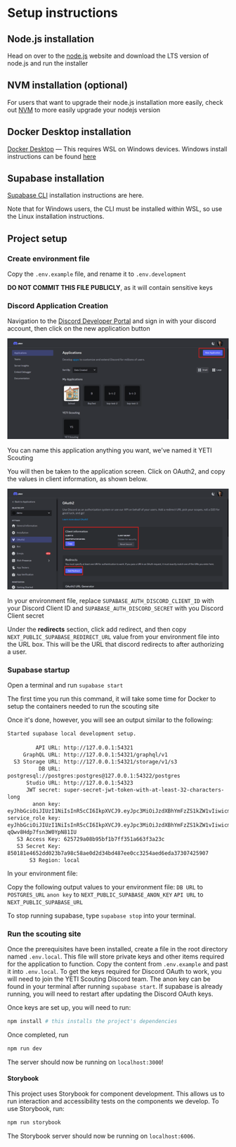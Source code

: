 # Setup instructions

## Node.js installation

Head on over to the [node.js](https://nodejs.org) website and download the LTS version of node.js and run the installer

## NVM installation (optional)

For users that want to upgrade their node.js installation more easily, check out [NVM](https://github.com/nvm-sh/nvm?tab=readme-ov-file#installing-and-updating) to more easily upgrade your nodejs version


## Docker Desktop installation

[Docker Desktop](https://www.docker.com/products/docker-desktop/) — This requires WSL on Windows devices. Windows install instructions can be found [here](https://docs.docker.com/desktop/install/windows-install/)

## Supabase installation

[Supabase CLI](https://supabase.com/docs/guides/cli/getting-started) installation instructions are here.

Note that for Windows users, the CLI must be installed
within WSL, so use the Linux installation instructions. 

## Project setup

### Create environment file

Copy the `.env.example` file, and rename it to `.env.development` 

**DO NOT COMMIT THIS FILE PUBLICLY**, as it will contain sensitive keys

### Discord Application Creation

Navigation to the [Discord Developer Portal](https://discord.com/developers/applications) and sign in with your discord account, then click on the new application button

<img src="./docs/setup/new_application.png" />

You can name this application anything you want, we've named it YETI Scouting

You will then be taken to the application screen. Click on OAuth2, and copy the values in client information, as shown below.

<img src="./docs/setup/oauth2.png" />

In your environment file, replace `SUPABASE_AUTH_DISCORD_CLIENT_ID` with your Discord Client ID and `SUPABASE_AUTH_DISCORD_SECRET` with you Discord Client secret

Under the **redirects** section, click add redirect, and then
copy  `NEXT_PUBLIC_SUPABASE_REDIRECT_URL` value from your environment file into the URL box. This will be the URL that discord redirects to after authorizing a user.

### Supabase startup

Open a terminal and run `supabase start`

The first time you run this command, it will take some time for Docker to setup the containers needed to run the scouting site

Once it's done, however, you will see an output similar to the following: 

```
Started supabase local development setup.

         API URL: http://127.0.0.1:54321
     GraphQL URL: http://127.0.0.1:54321/graphql/v1
  S3 Storage URL: http://127.0.0.1:54321/storage/v1/s3
          DB URL: postgresql://postgres:postgres@127.0.0.1:54322/postgres
      Studio URL: http://127.0.0.1:54323
      JWT secret: super-secret-jwt-token-with-at-least-32-characters-long
        anon key: eyJhbGciOiJIUzI1NiIsInR5cCI6IkpXVCJ9.eyJpc3MiOiJzdXBhYmFzZS1kZW1vIiwicm9sZSI6ImFub24iLCJleHAiOjE5ODM4MTI5OTZ9.CRXP1A7WOeoJeXxjNni43kdQwgnWNReilDMblYTn_I0
service_role key: eyJhbGciOiJIUzI1NiIsInR5cCI6IkpXVCJ9.eyJpc3MiOiJzdXBhYmFzZS1kZW1vIiwicm9sZSI6InNlcnZpY2Vfcm9sZSIsImV4cCI6MTk4MzgxMjk5Nn0.EGIM96RAZx35lJzdJsyH-qQwv8Hdp7fsn3W0YpN81IU
   S3 Access Key: 625729a08b95bf1b7ff351a663f3a23c
   S3 Secret Key: 850181e4652dd023b7a98c58ae0d2d34bd487ee0cc3254aed6eda37307425907
       S3 Region: local
```

In your environment file:

Copy the following output values to your environment file:
`DB URL` to `POSTGRES_URL`
`anon key` to `NEXT_PUBLIC_SUPABASE_ANON_KEY`
`API URL` to `NEXT_PUBLIC_SUPABASE_URL`

To stop running supabase, type `supabase stop` into your terminal.

### Run the scouting site

Once the prerequisites have been installed, create a file in the root directory named `.env.local`. This file will store private keys and other items required for the application to function. Copy the content from `.env.example` and past it into `.env.local`. To get the keys required for Discord OAuth to work, you will need to join the YETI Scouting Discord team. The anon key can be found in your terminal after running `supabase start`. If supabase is already running, you will need to restart after updating the Discord OAuth keys.

Once keys are set up, you will need to run:

```bash
npm install # this installs the project's dependencies
```

Once completed, run

```bash
npm run dev
```

The server should now be running on `localhost:3000`!

#### Storybook

This project uses Storybook for component development. This allows us to run interaction and accessibility tests on the components we develop. To use Storybook, run:

```bash
npm run storybook
```

The Storybook server should now be running on `localhost:6006`.